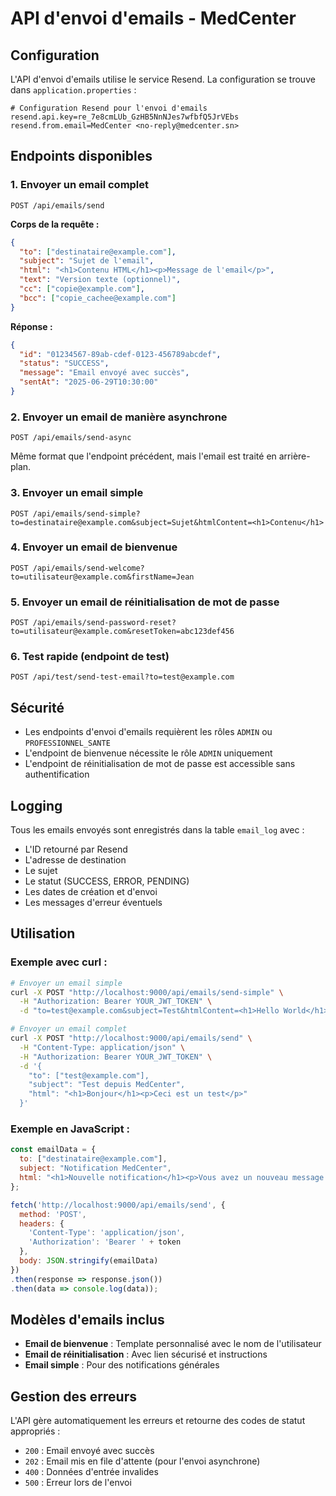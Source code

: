 # API d'envoi d'emails - MedCenter

## Configuration

L'API d'envoi d'emails utilise le service Resend. La configuration se trouve dans `application.properties` :

```properties
# Configuration Resend pour l'envoi d'emails
resend.api.key=re_7e8cmLUb_GzHB5NnNJes7wfbfQ5JrVEbs
resend.from.email=MedCenter <no-reply@medcenter.sn>
```

## Endpoints disponibles

### 1. Envoyer un email complet
```
POST /api/emails/send
```

**Corps de la requête :**
```json
{
  "to": ["destinataire@example.com"],
  "subject": "Sujet de l'email",
  "html": "<h1>Contenu HTML</h1><p>Message de l'email</p>",
  "text": "Version texte (optionnel)",
  "cc": ["copie@example.com"],
  "bcc": ["copie_cachee@example.com"]
}
```

**Réponse :**
```json
{
  "id": "01234567-89ab-cdef-0123-456789abcdef",
  "status": "SUCCESS",
  "message": "Email envoyé avec succès",
  "sentAt": "2025-06-29T10:30:00"
}
```

### 2. Envoyer un email de manière asynchrone
```
POST /api/emails/send-async
```
Même format que l'endpoint précédent, mais l'email est traité en arrière-plan.

### 3. Envoyer un email simple
```
POST /api/emails/send-simple?to=destinataire@example.com&subject=Sujet&htmlContent=<h1>Contenu</h1>
```

### 4. Envoyer un email de bienvenue
```
POST /api/emails/send-welcome?to=utilisateur@example.com&firstName=Jean
```

### 5. Envoyer un email de réinitialisation de mot de passe
```
POST /api/emails/send-password-reset?to=utilisateur@example.com&resetToken=abc123def456
```

### 6. Test rapide (endpoint de test)
```
POST /api/test/send-test-email?to=test@example.com
```

## Sécurité

- Les endpoints d'envoi d'emails requièrent les rôles `ADMIN` ou `PROFESSIONNEL_SANTE`
- L'endpoint de bienvenue nécessite le rôle `ADMIN` uniquement
- L'endpoint de réinitialisation de mot de passe est accessible sans authentification

## Logging

Tous les emails envoyés sont enregistrés dans la table `email_log` avec :
- L'ID retourné par Resend
- L'adresse de destination
- Le sujet
- Le statut (SUCCESS, ERROR, PENDING)
- Les dates de création et d'envoi
- Les messages d'erreur éventuels

## Utilisation

### Exemple avec curl :

```bash
# Envoyer un email simple
curl -X POST "http://localhost:9000/api/emails/send-simple" \
  -H "Authorization: Bearer YOUR_JWT_TOKEN" \
  -d "to=test@example.com&subject=Test&htmlContent=<h1>Hello World</h1>"

# Envoyer un email complet
curl -X POST "http://localhost:9000/api/emails/send" \
  -H "Content-Type: application/json" \
  -H "Authorization: Bearer YOUR_JWT_TOKEN" \
  -d '{
    "to": ["test@example.com"],
    "subject": "Test depuis MedCenter",
    "html": "<h1>Bonjour</h1><p>Ceci est un test</p>"
  }'
```

### Exemple en JavaScript :

```javascript
const emailData = {
  to: ["destinataire@example.com"],
  subject: "Notification MedCenter",
  html: "<h1>Nouvelle notification</h1><p>Vous avez un nouveau message.</p>"
};

fetch('http://localhost:9000/api/emails/send', {
  method: 'POST',
  headers: {
    'Content-Type': 'application/json',
    'Authorization': 'Bearer ' + token
  },
  body: JSON.stringify(emailData)
})
.then(response => response.json())
.then(data => console.log(data));
```

## Modèles d'emails inclus

- **Email de bienvenue** : Template personnalisé avec le nom de l'utilisateur
- **Email de réinitialisation** : Avec lien sécurisé et instructions
- **Email simple** : Pour des notifications générales

## Gestion des erreurs

L'API gère automatiquement les erreurs et retourne des codes de statut appropriés :
- `200` : Email envoyé avec succès
- `202` : Email mis en file d'attente (pour l'envoi asynchrone)
- `400` : Données d'entrée invalides
- `500` : Erreur lors de l'envoi
